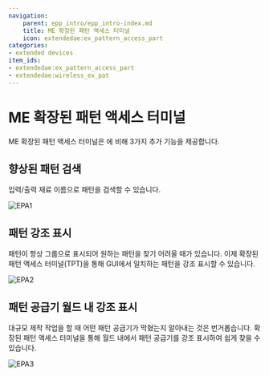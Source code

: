 ```yaml
---
navigation:
    parent: epp_intro/epp_intro-index.md
    title: ME 확장된 패턴 액세스 터미널
    icon: extendedae:ex_pattern_access_part
categories:
- extended devices
item_ids:
- extendedae:ex_pattern_access_part
- extendedae:wireless_ex_pat
---
```


# ME 확장된 패턴 액세스 터미널

ME 확장된 패턴 액세스 터미널은 <ItemLink id="ae2:pattern_access_terminal" />에 비해 3가지 추가 기능을 제공합니다.

<Row gap="20">
<GameScene zoom="6" background="transparent">
<ImportStructure src="../structure/cable_ex_pattern_terminal.snbt"></ImportStructure>
<IsometricCamera yaw="180"></IsometricCamera>
</GameScene>
<ItemImage id="extendedae:wireless_ex_pat" scale="4"></ItemImage>
</Row>

## 향상된 패턴 검색

입력/출력 재료 이름으로 패턴을 검색할 수 있습니다.

![EPA1](../pic/epa_gui1.png)

## 패턴 강조 표시

패턴이 항상 그룹으로 표시되어 원하는 패턴을 찾기 어려울 때가 있습니다. 이제 확장된 패턴 액세스 터미널(TPT)을 통해 GUI에서 일치하는 패턴을 강조 표시할 수 있습니다.

![EPA2](../pic/epa_gui2.png)

## 패턴 공급기 월드 내 강조 표시

대규모 제작 작업을 할 때 어떤 패턴 공급기가 막혔는지 알아내는 것은 번거롭습니다. 확장된 패턴 액세스 터미널을 통해 월드 내에서 패턴 공급기를 강조 표시하여 쉽게 찾을 수 있습니다.

![EPA3](../pic/epa_gui3.png)

